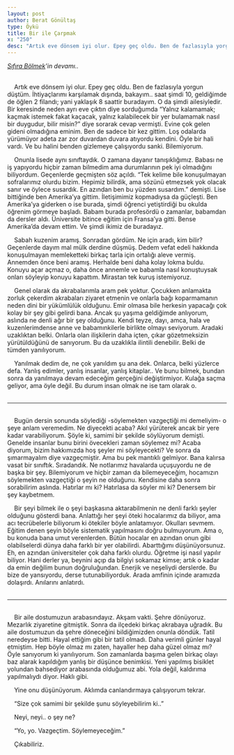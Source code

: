 ```yaml
---
layout: post
author: Berat Gönültaş
type: Öykü
title: Bir ile Çarpmak
x: "250"
desc: "Artık eve dönsem iyi olur. Epey geç oldu. Ben de fazlasıyla yorgun düştüm. İhtiyaçlarımı karşılamak dışında, bakayım.. saat şimdi 10, geldiğimde de öğlen 2 filandı; yani yaklaşık 8 saattir.."
---
```



_<a href="http://www.ceriha.com/2017/08/28/sifira-bolmek.html" target="_blank">Sıfıra Bölmek</a>'in devamı.._


<br/>
&nbsp;&nbsp;&nbsp;&nbsp;Artık eve dönsem iyi olur. Epey geç oldu. Ben de fazlasıyla yorgun düştüm. İhtiyaçlarımı karşılamak dışında, bakayım.. saat şimdi 10, geldiğimde de öğlen 2 filandı; yani yaklaşık 8 saattir buradayım. O da şimdi ailesiyledir. Bir keresinde neden ayrı eve çıktın diye sorduğumda “Yalnız kalamamak; kaçmak istemek fakat kaçacak, yalnız kalabilecek bir yer bulamamak nasıl bir duygudur, bilir misin?” diye sorarak cevap vermişti. Evine çok gelen gideni olmadığına eminim. Ben de sadece bir kez gittim. Loş odalarda yürümüyor adeta zar zor duvardan duvara atıyordu kendini. Öyle bir hali vardı. Ve bu halini benden gizlemeye çalışıyordu sanki. Bilemiyorum.

&nbsp;&nbsp;&nbsp;&nbsp;Onunla lisede aynı sınıftaydık. O zamana dayanır tanışıklığımız. Babası ne iş yapıyordu hiçbir zaman bilmedim ama durumlarının pek iyi olmadığını biliyordum. Geçenlerde geçmişten söz açıldı. “Tek kelime bile konuşulmayan sofralarımız olurdu bizim. Hepimiz bilirdik, ama sözünü etmezsek yok olacak sanır ve öylece susardık. En azından ben bu yüzden susardım.” demişti. Lise bittiğinde ben Amerika’ya gittim. İletişimimiz kopmadıysa da güçleşti. Ben Amerika’ya giderken o ise burada, şimdi öğrenci yetiştirdiği bu okulda öğrenim görmeye başladı. Babam burada profesördü o zamanlar, babamdan da dersler aldı. Üniversite bitince eğitim için Fransa’ya gitti. Bense Amerika’da devam ettim. Ve şimdi ikimiz de buradayız.

&nbsp;&nbsp;&nbsp;&nbsp;Sabah kuzenim aramış. Sonradan gördüm. Ne için aradı, kim bilir? Geçenlerde dayım mal mülk derdine düşmüş. Dedem vefat edeli hakkında konuşulmayan memleketteki birkaç tarla için ortalığı aleve vermiş. Annemden önce beni aramış. Herhalde beni daha kolay lokma buldu. Konuyu açar açmaz o, daha önce annemle ve babamla nasıl konuştuysak onları söyleyip konuyu kapattım. Mirastan tek kuruş istemiyoruz.

&nbsp;&nbsp;&nbsp;&nbsp;Genel olarak da akrabalarımla aram pek yoktur. Çocukken anlamakta zorluk çekerdim akrabaları ziyaret etmenin ve onlarla bağı koparmamanın neden dini bir yükümlülük olduğunu. Emir olmasa bile herkesin yapacağı çok kolay bir şey gibi gelirdi bana. Ancak şu yaşıma geldiğimde anlıyorum, aslında ne denli ağır bir şey olduğunu. Kendi teyze, dayı, amca, hala ve kuzenlerimdense anne ve babamınkilerle birlikte olmayı seviyorum. Aradaki uzaklıktan belki. Onlarla olan ilişkilerin daha içten, çıkar gözetmeksizin yürütüldüğünü de sanıyorum. Bu da uzaklıkla ilintili denebilir. Belki de tümden yanılıyorum.

&nbsp;&nbsp;&nbsp;&nbsp;Yanılmak dedim de, ne çok yanıldım şu ana dek. Onlarca, belki yüzlerce defa. Yanlış edimler, yanlış insanlar, yanlış kitaplar.. Ve bunu bilmek, bundan sonra da yanılmaya devam edeceğim gerçeğini değiştirmiyor. Kulağa saçma geliyor, ama öyle değil. Bu durum insan olmak ne ise tam olarak o.  
<br/>

---
<br/>
&nbsp;&nbsp;&nbsp;&nbsp;Bugün dersin sonunda söylediği -söylemekten vazgeçtiği mi demeliyim- o şeye anlam veremedim. Ne diyecekti acaba? Akıl yürüterek ancak bir yere kadar varabiliyorum. Şöyle ki, samimi bir şekilde söylüyorum demişti. Genelde insanlar bunu birini övecekleri zaman söylemez mi? Acaba diyorum, bizim hakkımızda hoş şeyler mi söyleyecekti? Ve sonra da şımarmayalım diye vazgeçmiştir. Ama bu pek mantıklı gelmiyor. Bana kalırsa vasat bir sınıftık. Sıradandık. Ne notlarımız havalarda uçuşuyordu ne de başka bir şey. Bilemiyorum ve hiçbir zaman da bilemeyeceğim, hocamızın söylemekten vazgeçtiği o şeyin ne olduğunu. Kendisine daha sonra sorabilirim aslında. Hatırlar mı ki? Hatırlasa da söyler mi ki? Denersem bir şey kaybetmem.

&nbsp;&nbsp;&nbsp;&nbsp;Bir şeyi bilmek ile o şeyi başkasına aktarabilmenin ne denli farklı şeyler olduğunu gösterdi bana. Anlattığı her şeyi öteki hocalarımız da biliyor, ama acı tecrübelerle biliyorum ki ötekiler böyle anlatamıyor. Okulları sevmem. Eğitim denen şeyin böyle sistematik yapılmasını doğru bulmuyorum. Ama o, bu konuda bana umut verenlerden. Bütün hocalar en azından onun gibi olabilselerdi dünya daha farklı bir yer olabilirdi. Abarttığımı düşünüyorsunuz. Eh, en azından üniversiteler çok daha farklı olurdu. Öğretme işi nasıl yapılır biliyor. Hani derler ya, beynini açıp da bilgiyi sokamaz kimse; artık o kadar da emin değilim bunun doğruluğundan. Enerjik ve neşeliydi derslerde. Bu bize de yansıyordu, derse tutunabiliyorduk. Arada amfinin içinde aramızda dolaşırdı. Anılarını anlatırdı.  
<br/>

---
<br/>
&nbsp;&nbsp;&nbsp;&nbsp;Bir aile dostumuzun arabasındayız. Akşam vakti. Şehre dönüyoruz. Mezarlık ziyaretine gitmiştik. Sonra da ilçedeki birkaç akrabaya uğradık. Bu aile dostumuzun da şehre döneceğini bildiğimizden onunla döndük. Tatil neredeyse bitti. Hayal ettiğim gibi bir tatil olmadı. Daha verimli günler hayal etmiştim. Hep böyle olmaz mı zaten, hayaller hep daha güzel olmaz mı? Öyle sanıyorum ki yanılıyorum. Son zamanlarda başıma gelen birkaç olayı baz alarak kapıldığım yanlış bir düşünce benimkisi. Yeni yapılmış bisiklet yolundan bahsediyor arabasında olduğumuz abi. Yola değil, kaldırıma yapılmalıydı diyor. Haklı gibi.

&nbsp;&nbsp;&nbsp;&nbsp;Yine onu düşünüyorum. Aklımda canlandırmaya çalışıyorum tekrar.

&nbsp;&nbsp;&nbsp;&nbsp;“Size çok samimi bir şekilde şunu söyleyebilirim ki..”

&nbsp;&nbsp;&nbsp;&nbsp;Neyi, neyi.. o şey ne?

&nbsp;&nbsp;&nbsp;&nbsp;“Yo, yo. Vazgeçtim. Söylemeyeceğim.”

&nbsp;&nbsp;&nbsp;&nbsp;Çıkabiliriz.
